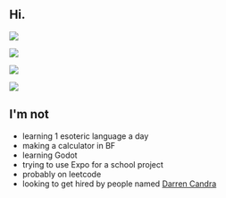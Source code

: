 ## Hi.

![](https://komarev.com/ghpvc/?username=ethanwang314159&color=2e933c&style=plastic)  

![](https://github-readme-stats.vercel.app/api/top-langs/?username=ethanwang314159&theme=tokyonight&layout=pie)

![](https://github-readme-stats.hackclub.dev/api/wakatime?username=20831&api_domain=hackatime.hackclub.com&&custom_title=Hackatime+Stats&layout=compact&cache_seconds=0&langs_count=8&theme=highcontrast)  
  
![](https://github-readme-stats.vercel.app/api?username=ethanwang314159&theme=tokyonight)  
## I'm not
- learning 1 esoteric language a day
- making a calculator in BF
- learning Godot
- trying to use Expo for a school project
- probably on leetcode
- looking to get hired by people named [Darren Candra](https://github.com/dcndr)

